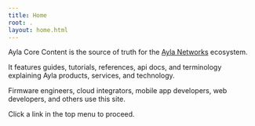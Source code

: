 ```yaml
---
title: Home
root: .
layout: home.html
---
```


Ayla Core Content is the source of truth for the [Ayla Networks](https://www.aylanetworks.com/) ecosystem. 

It features guides, tutorials, references, api docs, and terminology explaining Ayla products, services, and technology.

Firmware engineers, cloud integrators, mobile app developers, web developers, and others use this site.

Click a link in the top menu to proceed.